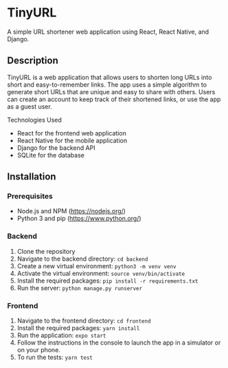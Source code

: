# TinyURL
A simple URL shortener web application using React, React Native, and Django.

## Description
TinyURL is a web application that allows users to shorten long URLs into short and easy-to-remember links. The app uses a simple algorithm to generate short URLs that are unique and easy to share with others. Users can create an account to keep track of their shortened links, or use the app as a guest user.

Technologies Used
- React for the frontend web application
- React Native for the mobile application
- Django for the backend API
- SQLite for the database

## Installation

### Prerequisites
- Node.js and NPM (https://nodejs.org/)
- Python 3 and pip (https://www.python.org/)


### Backend

1. Clone the repository
2. Navigate to the backend directory: `cd backend`
3. Create a new virtual environment: `python3 -m venv venv`
4. Activate the virtual environment: `source venv/bin/activate`
5. Install the required packages: `pip install -r requirements.txt`
6. Run the server: `python manage.py runserver`

### Frontend

1. Navigate to the frontend directory: `cd frontend`
2. Install the required packages: `yarn install`
3. Run the application: `expo start`
4. Follow the instructions in the console to launch the app in a simulator or on your phone.
5. To run the tests: `yarn test`

